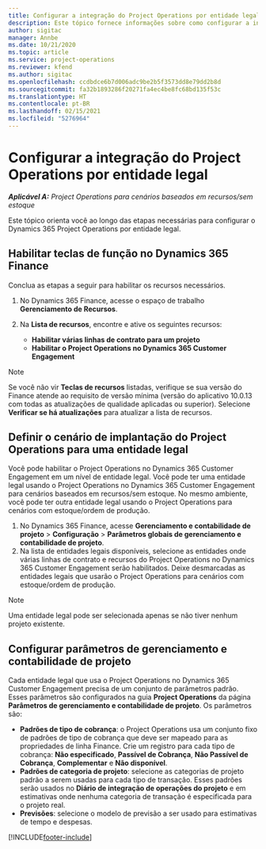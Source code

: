 ```yaml
---
title: Configurar a integração do Project Operations por entidade legal
description: Este tópico fornece informações sobre como configurar a integração por entidade legal no Project Operations.
author: sigitac
manager: Annbe
ms.date: 10/21/2020
ms.topic: article
ms.service: project-operations
ms.reviewer: kfend
ms.author: sigitac
ms.openlocfilehash: ccdbdce6b7d006adc9be2b5f3573dd8e79dd2b8d
ms.sourcegitcommit: fa32b1893286f20271fa4ec4be8fc68bd135f53c
ms.translationtype: HT
ms.contentlocale: pt-BR
ms.lasthandoff: 02/15/2021
ms.locfileid: "5276964"
---
```

# <a name="configure-project-operations-integration-per-legal-entity"></a>Configurar a integração do Project Operations por entidade legal 

_**Aplicável A:** Project Operations para cenários baseados em recursos/sem estoque_

Este tópico orienta você ao longo das etapas necessárias para configurar o Dynamics 365 Project Operations por entidade legal.

## <a name="enable-feature-keys-in-dynamics-365-finance"></a>Habilitar teclas de função no Dynamics 365 Finance

Conclua as etapas a seguir para habilitar os recursos necessários.

1. No Dynamics 365 Finance, acesse o espaço de trabalho **Gerenciamento de Recursos**.
2. Na **Lista de recursos**, encontre e ative os seguintes recursos:
  
    - **Habilitar várias linhas de contrato para um projeto**
    - **Habilitar o Project Operations no Dynamics 365 Customer Engagement**

> [!NOTE]
> Se você não vir **Teclas de recursos** listadas, verifique se sua versão do Finance atende ao requisito de versão mínima (versão do aplicativo 10.0.13 com todas as atualizações de qualidade aplicadas ou superior). Selecione **Verificar se há atualizações** para atualizar a lista de recursos.

## <a name="define-the-project-operations-deployment-scenario-for-a-legal-entity"></a>Definir o cenário de implantação do Project Operations para uma entidade legal

Você pode habilitar o Project Operations no Dynamics 365 Customer Engagement em um nível de entidade legal. Você pode ter uma entidade legal usando o Project Operations no Dynamics 365 Customer Engagement para cenários baseados em recursos/sem estoque. No mesmo ambiente, você pode ter outra entidade legal usando o Project Operations para cenários com estoque/ordem de produção.

1. No Dynamics 365 Finance, acesse **Gerenciamento e contabilidade de projeto** > **Configuração** > **Parâmetros globais de gerenciamento e contabilidade de projeto**.
2. Na lista de entidades legais disponíveis, selecione as entidades onde várias linhas de contrato e recursos do Project Operations no Dynamics 365 Customer Engagement serão habilitados. Deixe desmarcadas as entidades legais que usarão o Project Operations para cenários com estoque/ordem de produção.

> [!NOTE]
> Uma entidade legal pode ser selecionada apenas se não tiver nenhum projeto existente.

## <a name="configure-project-management-and-accounting-parameters"></a>Configurar parâmetros de gerenciamento e contabilidade de projeto

Cada entidade legal que usa o Project Operations no Dynamics 365 Customer Engagement precisa de um conjunto de parâmetros padrão. Esses parâmetros são configurados na guia **Project Operations** da página **Parâmetros de gerenciamento e contabilidade de projeto**. Os parâmetros são:

  - **Padrões de tipo de cobrança**: o Project Operations usa um conjunto fixo de padrões de tipo de cobrança que deve ser mapeado para as propriedades de linha Finance. Crie um registro para cada tipo de cobrança: **Não especificado**, **Passível de Cobrança**, **Não Passível de Cobrança**, **Complementar** e **Não disponível**.
  - **Padrões de categoria de projeto**: selecione as categorias de projeto padrão a serem usadas para cada tipo de transação. Esses padrões serão usados no **Diário de integração de operações do projeto** e em estimativas onde nenhuma categoria de transação é especificada para o projeto real.
  - **Previsões**: selecione o modelo de previsão a ser usado para estimativas de tempo e despesas.


[!INCLUDE[footer-include](../includes/footer-banner.md)]